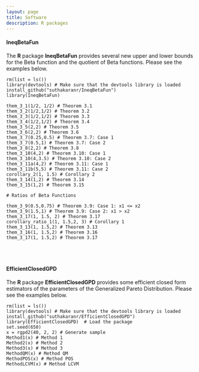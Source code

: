 ```yaml
---
layout: page
title: Software
description: R packages
---
```


#### <a style="text-decoration:none" href="https://github.com/suthakaranr/IneqBetaFun" target="_blank" rel="noopener noreferrer">IneqBetaFun</a> 
The **R** package **IneqBetaFun** provides several new upper and lower bounds for the Beta function and the quotient of Beta functions. Please see the examples below.


```{r}
rm(list = ls())
library(devtools) # Make sure that the devtools library is loaded
install_github("suthakaranr/IneqBetaFun")
library(IneqBetaFun)

them_3_1(1/2, 1/2) # Theorem 3.1
them_3_2(1/2,1/2) # Theorem 3.2
them_3_3(1/2,1/2) # Theorem 3.3
them_3_4(1/2,1/2) # Theorem 3.4
them_3_5(2,2) # Theorem 3.5
them_3_6(2,2) # Theorem 3.6
them_3_7(0.25,0.5) # Theorem 3.7: Case 1
them_3_7(0.5,1) # Theorem 3.7: Case 2
them_3_8(2,2) # Theorem 3.8
them_3_10(4,2) # Theorem 3.10: Case 1
them_3_10(4,3.5) # Theorem 3.10: Case 2
them_3_11a(4,2) # Theorem 3.11: Case 1
them_3_11b(5,5) # Theorem 3.11: Case 2
corollary_2(1, 1.5) # Corollary 2
them_3_14(1,2) # Theorem 3.14
them_3_15(1,2) # Theorem 3.15

# Ratios of Beta Functions

them_3_9(0.5,0.75) # Theorem 3.9: Case 1: x1 <= x2
them_3_9(1.5,1) # Theorem 3.9: Case 2: x1 > x2
them_3_17(1, 1.5, 2) # Theorem 3.17
corollary_ratio_1(1, 1.5,2, 3) # Corollary 1
them_3_13(1, 1.5,2) # Theorem 3.13
them_3_16(1, 1.5,2) # Theorem 3.16
them_3_17(1, 1.5,2) # Theorem 3.17
```

<br/>

<br/>


#### <a style="text-decoration:none" href="https://github.com/suthakaranr/EfficientClosedGPD" target="_blank" rel="noopener noreferrer">EfficientClosedGPD</a> 
The **R** package **EfficientClosedGPD** provides some efficient closed form estimators of the parameters of the
Generalized Pareto Distribution. Please see the examples below.


```{r}
rm(list = ls())
library(devtools) # Make sure that the devtools library is loaded
install_github("suthakaranr/EfficientClosedGPD")
library(EfficientClosedGPD)  # Load the package 
set.seed(650) 
x = rgpd2(40, 2, 2) # Generate sample
Method1(x) # Method 1
Method2(x) # Method 2
Method3(x) # Method 3
MethodQM(x) # Method QM
MethodPOS(x) # Method POS
MethodLCVM(x) # Method LCVM
```


